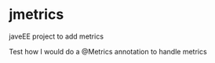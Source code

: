 # jmetrics
javeEE project to add metrics

Test how I would do a @Metrics annotation to handle metrics